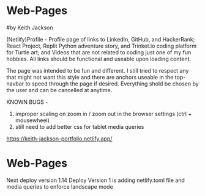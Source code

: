# Web-Pages
#by Keith Jackson

(Netlify)Profile - Profile page of links to LinkedIn, GitHub, and HackerRank; React Project, Replit Python adventure story, and Trinket.io coding platform for Turtle art; and Videos that are not related to coding just one of my fun hobbies. All links should be functional and useable upon loading content.

The page was intended to be fun and different. I still tried to respect any that might not want this style and there are anchors useable in the top-navbar to speed through the page if desired. Everything shold be chosen by the user and can be cancelled at anytime.

KNOWN BUGS -
1) improper scaling on zoom in / zoom out in the browser settings (ctrl + mousewheel)
2) still need to add better css for tablet media queries


https://keith-jackson-portfolio.netlify.app/
# Web-Pages

Next deploy version 1.14
Deploy Version 1 is adding netlify.toml file and media queries to enforce landscape mode